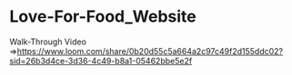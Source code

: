 # Love-For-Food_Website
Walk-Through Video =>https://www.loom.com/share/0b20d55c5a664a2c97c49f2d155ddc02?sid=26b3d4ce-3d36-4c49-b8a1-05462bbe5e2f

